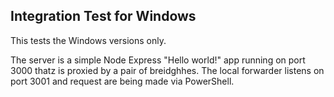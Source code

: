 ## Integration Test for Windows

This tests the Windows versions only.

The server is a simple Node Express "Hello world!" app running on port 3000
thatz is proxied by a pair of breidghhes. The local forwarder listens on port
3001 and request are being made via PowerShell.